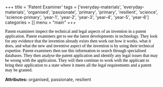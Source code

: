 +++
title = 'Patent Examiner'
tags = ['everyday-materials', 'everyday-materials', 'organised', 'passionate', 'primary', 'primary', 'resilient', 'science', 'science-primary', 'year-1', 'year-2', 'year-3', 'year-4', 'year-5', 'year-6']
categories = []
menu = "main"
+++

<span style="font-family: 'Georgia',serif;"><span style="color: #000000;">Patent examiners inspect the technical and legal aspects of an invention in a patent application. Patent examiners get to see the latest developments in technology. They look for any evidence that the invention already exists then work out how it works, what it does, and what the new and inventive aspect of the invention is by using their technical expertise. Patent examiners then use this information to search through specialised databases. They then analyse the patent application and identify any legal issues that may be wrong with the application. They will then continue to work with the applicant to bring their application to a state where it meets all the legal requirements and a patent may be granted.</span></span>

<strong>Attributes: </strong>organised, passionate, resilient
